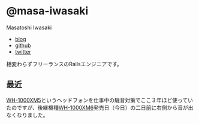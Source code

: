 # @masa-iwasaki

Masatoshi Iwasaki

- [blog](https://mstshiwasaki.hatenablog.com)
- [github](https://github.com/masa-iwasaki)
- [twitter](https://twitter.com/masa_iwasaki)


相変わらずフリーランスのRailsエンジニアです。

## 最近

[WH-1000XM5](https://www.sony.jp/headphone/products/WH-1000XM5/)というヘッドフォンを仕事中の騒音対策でここ３年ほど使っていたのですが、後継機種[WH-1000XM6](https://www.sony.jp/headphone/products/WH-1000XM6/)発売日（今日）の二日前に右側から音が出なくなりました。
